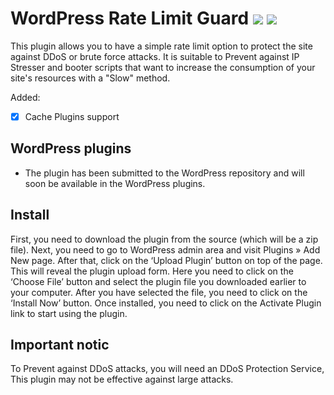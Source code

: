 # WordPress Rate Limit Guard ![](https://img.shields.io/badge/Wordpress-Plugin.svg) ![](https://img.shields.io/badge/Version-1.0.1-brightgreen.svg)
This plugin allows you to have a simple rate limit option to protect the site against DDoS or brute force attacks.
It is suitable to Prevent against IP Stresser and booter scripts that want to increase the consumption of your site's resources with a "Slow" method.

 Added:
- [x] Cache Plugins support

## WordPress plugins
 - The plugin has been submitted to the WordPress repository and will soon be available in the WordPress plugins.

## Install

  First, you need to download the plugin from the source (which will be a zip file). 
	Next, you need to go to WordPress admin area and visit Plugins » Add New page.
  After that, click on the ‘Upload Plugin’ button on top of the page.
	This will reveal the plugin upload form. Here you need to click on the ‘Choose File’ button and select the plugin file you downloaded earlier to your computer.
	After you have selected the file, you need to click on the ‘Install Now’ button.
	Once installed, you need to click on the Activate Plugin link to start using the plugin.
	
## Important notic

To Prevent against DDoS attacks, you will need an DDoS Protection Service, This plugin may not be effective against large attacks.
